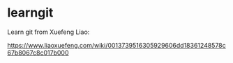 # learngit
Learn git from Xuefeng Liao:

https://www.liaoxuefeng.com/wiki/0013739516305929606dd18361248578c67b8067c8c017b000



